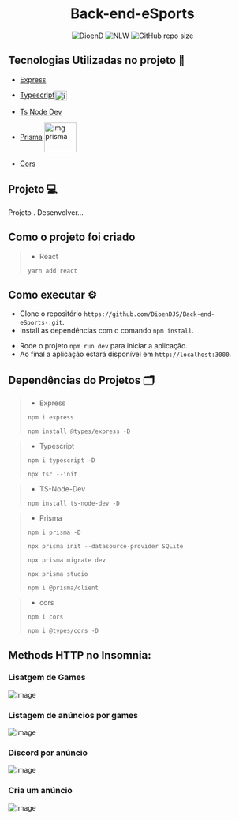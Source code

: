 ﻿<h1 align="center">Back-end-eSports</h1>
<!-- <h1 align="center"><img src="" height="60" width="65" alt="" /> NLW 07º HEAT</h1> -->

<p align="center">
    <img src="https://img.shields.io/static/v1?label=DioenD&message=JS&color=d2cca1&labelColor=757780" alt="DioenD">
    <img src="https://img.shields.io/static/v1?label=NLW eSports&message=02&color=202024&labelColor=41356b" alt="NLW">
    <img alt="GitHub repo size" src="https://img.shields.io/github/repo-size/DioenDJS/Back-end-eSports-" >
</p>

## Tecnologias Utilizadas no projeto :construction:

<!-- - [Vite](https://vitejs.dev/)<img align="center" alt="img_React" height="20" width="25" src="https://vitejs.dev/logo.svg" style="max-width:100%;" />

- [Typescript](https://www.typescriptlang.org/) <img align="center" alt="img typescript" height="20" width="25" src="https://raw.githubusercontent.com/devicons/devicon/master/icons/typescript/typescript-original.svg" style="max-width:100%;" />

- [Tailwindcss](https://tailwindcss.com/docs/installation) <img align="center" alt="img typescript" height="20" width="25" src="https://cdn.jsdelivr.net/gh/devicons/devicon/icons/tailwindcss/tailwindcss-plain.svg"  style="max-width:100%;" />

- [Apollo Client Graphql](https://www.apollographql.com/docs/react/get-started) <img align="center" alt="img typescript" height="20" width="25" src="https://encrypted-tbn0.gstatic.com/images?q=tbn:ANd9GcSPY72rSIdFYpcpukceY-dD5DhFDtnq9nPhvAulwAPbwSFZTdMGF5DxERHeX0mD0sXeurs&usqp=CAU"  style="max-width:100%;" />

- [ Phosphor icon](https://phosphoricons.com/)

- [Date fns](https://date-fns.org/)

- [Vime](https://vimejs.com/)<img align="center" alt="img vimejs" height="20" width="25" src="https://vimejs.com/img/vime.svg"  style="max-width:100%;" /> -->
- [Express](https://expressjs.com)

- [Typescript](https://www.typescriptlang.org/)<img align="center" alt="img typescript" height="20" width="25" src="https://cdn.jsdelivr.net/gh/devicons/devicon/icons/typescript/typescript-original.svg" style="max-width:100%;" />

- [Ts Node Dev](https://www.npmjs.com/package/ts-node-dev)

- [Prisma](https://www.prisma.io/) <img align="center" alt="img prisma" height="60" width="65" src="https://website-v9.vercel.app/logo-dark.svg" style="max-width:100%;" />

- [Cors](https://www.npmjs.com/package/cors)
<!-- 

- [ Sass ](https://sass-lang.com/)<img align="center" alt="img sass" height="20" width="25" src="https://cdn.jsdelivr.net/gh/devicons/devicon/icons/sass/sass-original.svg" style="max-width:100%;" /> -->



## Projeto :computer:
Projeto . Desenvolver...

## Como o projeto foi criado 

> - React
>
> ``` yarn add react ```

## Como executar :gear:

- Clone o repositório `https://github.com/DioenDJS/Back-end-eSports-.git`.
- Install as dependências com o comando `npm install`.
<!-- - Rode o docker  `docker-compose up` para subir a imagem do postgres. -->
- Rode o projeto `npm run dev` para iniciar a aplicação.
- Ao final a aplicação estará disponível em `http://localhost:3000`.

## Dependências do Projetos :card_index_dividers:


> - Express
>
>``` npm i express ```
>
>``` npm install @types/express -D ```

> - Typescript
>
> ``` npm i typescript -D ```
>
> ``` npx tsc --init ```


> - TS-Node-Dev
>
> ``` npm install ts-node-dev -D ```

> - Prisma
>
> ``` npm i prisma -D  ```
>
>``` npx prisma init --datasource-provider SQLite ```
>
>```npx prisma migrate dev```
>
>```npx prisma studio```
>
>```npm i @prisma/client```

> - cors
>
>``` npm i cors ```
>
>```npm i @types/cors -D```
<!-- 
>
>``` yarn add babel-loader -D ```
>
>``` yarn add html-webpack-plugin -D  ```
>
>``` yarn add webpack-dev-server -D ```
>
>``` yarn add style-loader css-loader -D ```


> - Sass
>
>``` yarn add node-sass -D ```
>
>``` yarn add sass-loader -D ``` -->

## Methods HTTP no Insomnia:

### Lisatgem de Games
![image](https://user-images.githubusercontent.com/76778401/194794168-b780a4a1-4c74-496e-b362-9c2368e22a8a.png)

### Listagem de anúncios por games
![image](https://user-images.githubusercontent.com/76778401/194805880-7e5c2407-e8a4-4f21-8e6f-f05eaa64ef4f.png)

### Discord por anúncio
![image](https://user-images.githubusercontent.com/76778401/194806030-2398d6f7-752e-4ab5-8f95-f51b81d32f90.png)

### Cria um anúncio
![image](https://user-images.githubusercontent.com/76778401/194806122-d30eae45-387e-4a2e-bd3c-7ab06a986d89.png)

